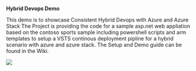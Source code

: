**Hybrid Devops Demo**

This demo is to showcase Consistent Hybrid Devops with Azure and Azure Stack
The Project is providing the code for a sample asp.net web appliation based on the contoso sports sample including powershell scripts and arm templates to setup a VSTS continous deployment pipline for a hybrid scenario with azure and azure stack.
The Setup and Demo guide can be found in the Wiki.




![](https://github.com/Microsoft/MTC_Hybrid_Devops_Demo/blob/master/Docs/24.jpg)
